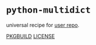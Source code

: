 # `python-multidict`

universal recipe for [user repo](../themartiancompany/ur).

[PKGBUILD](PKGBUILD)
[LICENSE](COPYING)
